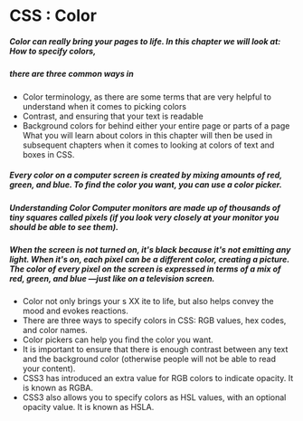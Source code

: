 # CSS : Color

##### Color can really bring your pages to life. In this chapter we will look at: How to specify colors, 

##### there are three common ways in

- Color terminology, as there are some terms that are very
helpful to understand when it comes to picking colors
- Contrast, and ensuring that your text is readable
- Background colors for behind either your entire page or
parts of a page
What you will learn about colors in this chapter will then be
used in subsequent chapters when it comes to looking at
colors of text and boxes in CSS.

##### Every color on a computer screen is created by mixing amounts of red, green, and blue. To find the color you want, you can use a color picker. 
##### Understanding Color Computer monitors are made up of thousands of tiny squares called pixels (if you look very closely at your monitor you should be able to see them).

##### When the screen is not turned on, it's black because it's not emitting any light. When it's on, each pixel can be a different color, creating a picture. The color of every pixel on the screen is expressed in terms of a mix of red, green, and blue —just like on a television screen.

- Color not only brings your s XX ite to life, but also helps convey the mood and evokes reactions.
- There are three ways to specify colors in CSS: RGB values, hex codes, and color names.
- Color pickers can help you find the color you want.
- It is important to ensure that there is enough contrast
between any text and the background color (otherwise
people will not be able to read your content).
- CSS3 has introduced an extra value for RGB colors to
indicate opacity. It is known as RGBA.
- CSS3 also allows you to specify colors as HSL values,
with an optional opacity value. It is known as HSLA.